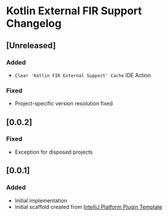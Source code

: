 <!-- Keep a Changelog guide -> https://keepachangelog.com -->

# Kotlin External FIR Support Changelog

## [Unreleased]
### Added
- `Clear 'Kotlin FIR External Support' Cache` IDE Action
### Fixed
- Project-specific version resolution fixed

## [0.0.2]
### Fixed
- Exception for disposed projects

## [0.0.1]
### Added
- Initial implementation
- Initial scaffold created from [IntelliJ Platform Plugin Template](https://github.com/JetBrains/intellij-platform-plugin-template)
